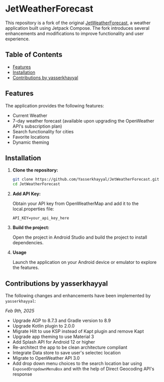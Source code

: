 # JetWeatherForecast

This repository is a fork of the original [JetWeatherForecast](https://github.com/Felix-Kariuki/JetWeather), a weather application built using Jetpack Compose. The fork introduces several enhancements and modifications to improve functionality and user experience.

## Table of Contents

- [Features](#Features)
- [Installation](#Installation)
- [Contributions by yasserkhayyal](#contributions-by-yasserkhayyal)

## Features

The application provides the following features:

- Current Weather
- 7-day weather forecast (available upon upgrading the OpenWeather API's subscription plan)
- Search functionality for cities
- Favorite locations
- Dynamic theming

## Installation

1. **Clone the repository:**
   
   ```bash
   git clone https://github.com/Yasserkhayyal/JetWeatherForecast.git
   cd JetWeatherForecast
   
3. **Add API Key:**
   
    Obtain your API key from OpenWeatherMap and add it to the local.properties file:
    ```
    API_KEY=your_api_key_here
    ```

3. **Build the project:**
   
    Open the project in Android Studio and build the project to install dependencies.
    
4. **Usage**
   
    Launch the application on your Android device or emulator to explore the features.
    
## Contributions by yasserkhayyal

The following changes and enhancements have been implemented by `yasserkhayyal`:
   
   *Feb 9th, 2025*
   * Upgrade AGP to 8.7.3 and Gradle version to 8.9
   * Upgrade Kotlin plugin to 2.0.0
   * Migrate Hilt to use KSP instead of Kapt plugin and remove Kapt
   * Upgrade app theming to use Material 3
   * Add Splash API for Android 12 or higher
   * Re-architect the app to be clean architecture compliant
   * Integrate Data store to save user's selectec location
   * Migrate to OpenWeather API 3.0
   * Add drop down menu choices to the search location bar using `ExposedDropdownMenuBox` and with the help of Direct Geocoding API's response
  
   
   
